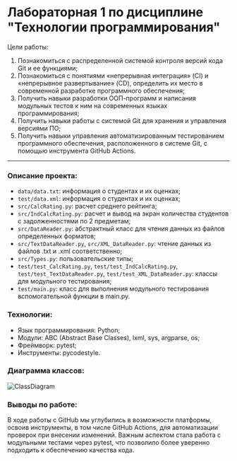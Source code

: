 # Лабораторная 1 по дисциплине "Технологии программирования"

Цели работы:
1. Познакомиться c распределенной системой контроля версий кода Git и ее функциями;
2. Познакомиться с понятиями «непрерывная интеграция» (CI) и «непрерывное развертывание» (CD), определить их место в современной разработке программного обеспечения;
3. Получить навыки разработки ООП-программ и написания модульных тестов к ним на современных языках программирования;
4. Получить навыки работы с системой Git для хранения и управления версиями ПО;
5. Получить навыки управления автоматизированным тестированием программного обеспечения, расположенного в системе Git, с помощью инструмента GitHub Actions.
---
### Описание проекта:
- `data/data.txt`: информация о студентах и их оценках;
- `test/data.xml`: информация о студентах и их оценках;
- `src/CalcRating.py`: расчет среднего рейтинга;
- `src/IndCalcRating.py`: расчет и вывод на экран количества студентов с задолженностями по 2 предметам;
- `src/DataReader.py`: абстрактный класс для чтения данных из файлов определенных форматов;
- `src/TextDataReader.py`, `src/XML_DataReader.py`: чтение данных из файлов .txt и .xml соответственно;
- `src/Types.py`: пользовательские типы;
- `test/test_CalcRating.py`, `test/test_IndCalcRating.py`, `test/test_TextDataReader.py`, `test/test_XML_DataReader.py`: классы для модульного тестирования;
- `test/main.py`: класс для выполнения модульного тестирования вспомогательной функции в main.py.

### Технологии:
- Язык программирования: Python;
- Модули: ABC (Abstract Base Classes), lxml, sys, argparse, os;
- Фреймворк: pytest;
- Инструменты: pycodestyle.

### Диаграмма классов:
![ClassDiagram](https://github.com/ndrsvh/PTLab1/assets/20338248/ff482b13-9660-49d7-ba20-16e658de9379)

### Выводы по работе:  
В ходе работы с GitHub мы углубились в возможности платформы, освоив инструменты, в том числе GitHub Actions, для автоматизации проверок при внесении изменений. Важным аспектом стала работа с модульными тестами через pytest, что позволило более уверенно подходить к обеспечению качества кода.
